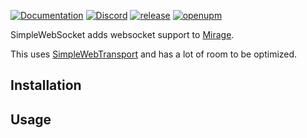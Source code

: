 [![Documentation](https://img.shields.io/badge/documentation-brightgreen.svg)](https://miragenet.github.io/Mirage/)
[![Discord](https://img.shields.io/discord/809535064551456888.svg)](https://discordapp.com/invite/yp6W73Xs68)
[![release](https://img.shields.io/github/release/James-Frowen/SimpleWebSocket.svg)](https://github.com/James-Frowen/SimpleWebSocket/releases/latest)
[![openupm](https://img.shields.io/npm/v/com.james-frowen.simplewebsocket?label=openupm&registry_uri=https://package.openupm.com)](https://openupm.com/packages/com.james-frowen.simplewebsocket/)

SimpleWebSocket adds websocket support to [Mirage](https://github.com/MirageNet/Mirage).


This uses [SimpleWebTransport](https://github.com/James-Frowen/SimpleWebTransport) and has a lot of room to be optimized. 

## Installation

## Usage
